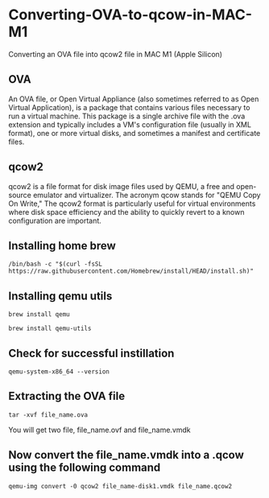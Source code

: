 # Converting-OVA-to-qcow-in-MAC-M1
Converting an OVA file into qcow2 file in MAC M1 (Apple Silicon)

## OVA
An OVA file, or Open Virtual Appliance (also sometimes referred to as Open Virtual Application), is a package that contains various files necessary to run a virtual machine. This package is a single archive file with the .ova extension and typically includes a VM's configuration file (usually in XML format), one or more virtual disks, and sometimes a manifest and certificate files.

## qcow2
qcow2 is a file format for disk image files used by QEMU, a free and open-source emulator and virtualizer. The acronym qcow stands for "QEMU Copy On Write,"
The qcow2 format is particularly useful for virtual environments where disk space efficiency and the ability to quickly revert to a known configuration are important.

## Installing home brew

```/bin/bash -c "$(curl -fsSL https://raw.githubusercontent.com/Homebrew/install/HEAD/install.sh)"```

## Installing qemu utils

```brew install qemu```

```brew install qemu-utils```

## Check for successful instillation 

```qemu-system-x86_64 --version```

## Extracting the OVA file

```tar -xvf file_name.ova```

You will get two file, file_name.ovf and file_name.vmdk

## Now convert the file_name.vmdk into a .qcow using the following command

```qemu-img convert -0 qcow2 file_name-disk1.vmdk file_name.qcow2```
